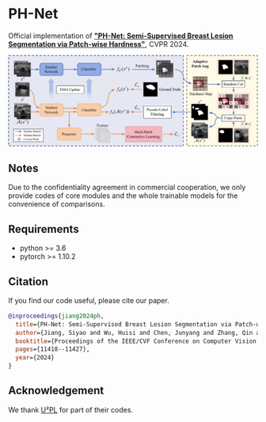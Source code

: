 PH-Net
=====
Official implementation of [__"PH-Net: Semi-Supervised Breast Lesion Segmentation via Patch-wise Hardness"__](https://openaccess.thecvf.com/content/CVPR2024/papers/Jiang_PH-Net_Semi-Supervised_Breast_Lesion_Segmentation_via_Patch-wise_Hardness_CVPR_2024_paper.pdf), CVPR 2024.

![image](docs/framework.jpg)

Notes
-----
Due to the confidentiality agreement in commercial cooperation, we only provide codes of core modules and the whole trainable models for the convenience of comparisons.

Requirements
-----
* python >= 3.6
* pytorch >= 1.10.2

<!---
--->
Citation
-----
If you find our code useful, please cite our paper.
```bib
@inproceedings{jiang2024ph,
  title={PH-Net: Semi-Supervised Breast Lesion Segmentation via Patch-wise Hardness},
  author={Jiang, Siyao and Wu, Huisi and Chen, Junyang and Zhang, Qin and Qin, Jing},
  booktitle={Proceedings of the IEEE/CVF Conference on Computer Vision and Pattern Recognition},
  pages={11418--11427},
  year={2024}
}
```


Acknowledgement
-----
We thank [U²PL](https://github.com/Haochen-Wang409/U2PL) for part of their codes.

